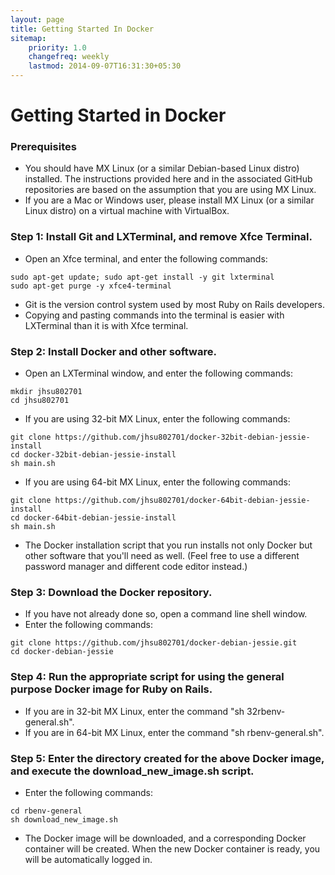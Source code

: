 ```yaml
---
layout: page
title: Getting Started In Docker
sitemap:
    priority: 1.0
    changefreq: weekly
    lastmod: 2014-09-07T16:31:30+05:30
---
```

# Getting Started in Docker

### Prerequisites
* You should have MX Linux (or a similar Debian-based Linux distro) installed.  The instructions provided here and in the associated GitHub repositories are based on the assumption that you are using MX Linux.
* If you are a Mac or Windows user, please install MX Linux (or a similar Linux distro) on a virtual machine with VirtualBox.

### Step 1: Install Git and LXTerminal, and remove Xfce Terminal.
* Open an Xfce terminal, and enter the following commands:
```
sudo apt-get update; sudo apt-get install -y git lxterminal
sudo apt-get purge -y xfce4-terminal
```
* Git is the version control system used by most Ruby on Rails developers.
* Copying and pasting commands into the terminal is easier with LXTerminal than it is with Xfce terminal.

### Step 2: Install Docker and other software.
* Open an LXTerminal window, and enter the following commands:
```
mkdir jhsu802701
cd jhsu802701
```
* If you are using 32-bit MX Linux, enter the following commands:
```
git clone https://github.com/jhsu802701/docker-32bit-debian-jessie-install
cd docker-32bit-debian-jessie-install
sh main.sh
```
* If you are using 64-bit MX Linux, enter the following commands:
```
git clone https://github.com/jhsu802701/docker-64bit-debian-jessie-install
cd docker-64bit-debian-jessie-install
sh main.sh
```
* The Docker installation script that you run installs not only Docker but other software that you'll need as well.  (Feel free to use a different password manager and different code editor instead.)

### Step 3: Download the Docker repository.
* If you have not already done so, open a command line shell window.
* Enter the following commands:
```
git clone https://github.com/jhsu802701/docker-debian-jessie.git
cd docker-debian-jessie
```

### Step 4: Run the appropriate script for using the general purpose Docker image for Ruby on Rails.
* If you are in 32-bit MX Linux, enter the command "sh 32rbenv-general.sh".
* If you are in 64-bit MX Linux, enter the command "sh rbenv-general.sh".

### Step 5: Enter the directory created for the above Docker image, and execute the download_new_image.sh script.
* Enter the following commands:
```
cd rbenv-general
sh download_new_image.sh
```
* The Docker image will be downloaded, and a corresponding Docker container will be created.  When the new Docker container is ready, you will be automatically logged in.
